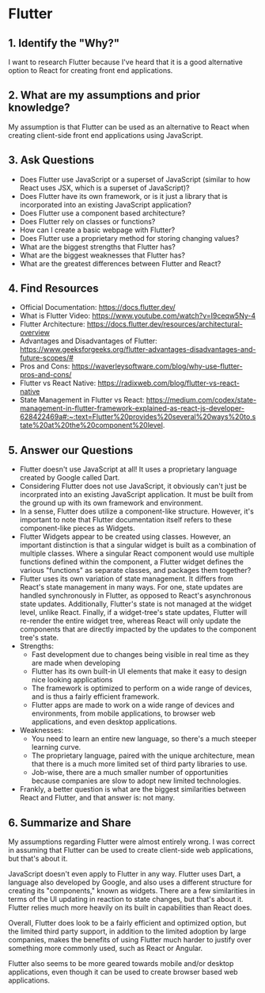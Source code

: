 # Flutter

## 1. Identify the "Why?" 
I want to research Flutter because I've heard that it is a good alternative option to React for creating front end applications. 

## 2. What are my assumptions and prior knowledge?
My assumption is that Flutter can be used as an alternative to React when creating client-side front end applications using JavaScript. 

## 3. Ask Questions
- Does Flutter use JavaScript or a superset of JavaScript (similar to how React uses JSX, which is a superset of JavaScript)?
- Does Flutter have its own framework, or is it just a library that is incorporated into an existing JavaScript application?
- Does Flutter use a component based architecture?
- Does Flutter rely on classes or functions?
- How can I create a basic webpage with Flutter?
- Does Flutter use a proprietary method for storing changing values?
- What are the biggest strengths that Flutter has?
- What are the biggest weaknesses that Flutter has?
- What are the greatest differences between Flutter and React?

## 4. Find Resources
- Official Documentation: https://docs.flutter.dev/
- What is Flutter Video: https://www.youtube.com/watch?v=I9ceqw5Ny-4
- Flutter Architecture: https://docs.flutter.dev/resources/architectural-overview
- Advantages and Disadvantages of Flutter: https://www.geeksforgeeks.org/flutter-advantages-disadvantages-and-future-scopes/#
- Pros and Cons: https://waverleysoftware.com/blog/why-use-flutter-pros-and-cons/
- Flutter vs React Native: https://radixweb.com/blog/flutter-vs-react-native
- State Management in Flutter vs React: https://medium.com/codex/state-management-in-flutter-framework-explained-as-react-js-developer-628422469a#:~:text=Flutter%20provides%20several%20ways%20to,state%20at%20the%20component%20level.

## 5. Answer our Questions
- Flutter doesn't use JavaScript at all! It uses a proprietary language created by Google called Dart.
- Considering Flutter does not use JavaScript, it obviously can't just be incorprated into an existing JavaScript application. It must be built from the ground up with its own framework and environment.
- In a sense, Flutter does utilize a component-like structure. However, it's important to note that Flutter documentation itself refers to these component-like pieces as Widgets.
- Flutter Widgets appear to be created using classes. However, an important distinction is that a singular widget is built as a combination of multiple classes. Where a singular React component would use multiple functions defined within the component, a Flutter widget defines the various "functions" as separate classes, and packages them together?
- Flutter uses its own variation of state management. It differs from React's state management in many ways. For one, state updates are handled synchronously in Flutter, as opposed to React's asynchronous state updates. Additionally, Flutter's state is not managed at the widget level, unlike React. Finally, if a widget-tree's state updates, Flutter will re-render the entire widget tree, whereas React will only update the components that are directly impacted by the updates to the component tree's state. 
- Strengths:
  - Fast development due to changes being visible in real time as they are made when developing
  - Flutter has its own built-in UI elements that make it easy to design nice looking applications
  - The framework is optimized to perform on a wide range of devices, and is thus a fairly efficient framework.
  - Flutter apps are made to work on a wide range of devices and environments, from mobile applications, to browser web applications, and even desktop applications. 
- Weaknesses:
  - You need to learn an entire new language, so there's a much steeper learning curve. 
  - The proprietary language, paired with the unique architecture, mean that there is a much more limited set of third party libraries to use. 
  - Job-wise, there are a much smaller number of opportunities because companies are slow to adopt new limited technologies.
- Frankly, a better question is what are the biggest similarities between React and Flutter, and that answer is: not many.

## 6. Summarize and Share
My assumptions regarding Flutter were almost entirely wrong. I was correct in assuming that Flutter can be used to create client-side web applications, but that's about it.

JavaScript doesn't even apply to Flutter in any way. Flutter uses Dart, a language also developed by Google, and also uses a different structure for creating its "components," known as widgets. There are a few similarities in terms of the UI updating in reaction to state changes, but that's about it. Flutter relies much more heavily on its built in capabilities than React does. 

Overall, Flutter does look to be a fairly efficient and optimized option, but the limited third party support, in addition to the limited adoption by large companies, makes the benefits of using Flutter much harder to justify over something more commonly used, such as React or Angular. 

Flutter also seems to be more geared towards mobile and/or desktop applications, even though it can be used to create browser based web applications.